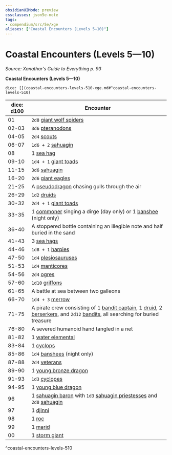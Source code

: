 ```yaml
---
obsidianUIMode: preview
cssclasses: json5e-note
tags:
- compendium/src/5e/xge
aliases: ["Coastal Encounters (Levels 5—10)"]
---
```

# Coastal Encounters (Levels 5—10)
*Source: Xanathar's Guide to Everything p. 93* 

**Coastal Encounters (Levels 5—10)**

`dice: [](coastal-encounters-levels-510-xge.md#^coastal-encounters-levels-510)`

| dice: d100 | Encounter |
|------------|-----------|
| 01 | `2d8` [giant wolf spiders](Mechanics/bestiary/beast/giant-wolf-spider.md) |
| 02-03 | `3d6` [pteranodons](Mechanics/bestiary/beast/pteranodon.md) |
| 04-05 | `2d4` [scouts](Mechanics/bestiary/humanoid/scout.md) |
| 06-07 | `1d6 + 2` [sahuagin](Mechanics/bestiary/humanoid/sahuagin.md) |
| 08 | 1 [sea hag](Mechanics/bestiary/fey/sea-hag.md) |
| 09-10 | `1d4 + 1` [giant toads](Mechanics/bestiary/beast/giant-toad.md) |
| 11-15 | `3d6` [sahuagin](Mechanics/bestiary/humanoid/sahuagin.md) |
| 16-20 | `2d6` [giant eagles](Mechanics/bestiary/beast/giant-eagle.md) |
| 21-25 | A [pseudodragon](Mechanics/bestiary/dragon/pseudodragon.md) chasing gulls through the air |
| 26-29 | `1d2` [druids](Mechanics/bestiary/humanoid/druid.md) |
| 30-32 | `2d4 + 1` [giant toads](Mechanics/bestiary/beast/giant-toad.md) |
| 33-35 | 1 [commoner](Mechanics/bestiary/humanoid/commoner.md) singing a dirge (day only) or 1 [banshee](Mechanics/bestiary/undead/banshee.md) (night only) |
| 36-40 | A stoppered bottle containing an illegible note and half buried in the sand |
| 41-43 | 3 [sea hags](Mechanics/bestiary/fey/sea-hag.md) |
| 44-46 | `1d8 + 1` [harpies](Mechanics/bestiary/monstrosity/harpy.md) |
| 47-50 | `1d4` [plesiosauruses](Mechanics/bestiary/beast/plesiosaurus.md) |
| 51-53 | `1d4` [manticores](Mechanics/bestiary/monstrosity/manticore.md) |
| 54-56 | `2d4` [ogres](Mechanics/bestiary/giant/ogre.md) |
| 57-60 | `1d10` [griffons](Mechanics/bestiary/monstrosity/griffon.md) |
| 61-65 | A battle at sea between two galleons |
| 66-70 | `1d4 + 3` [merrow](Mechanics/bestiary/monstrosity/merrow.md) |
| 71-75 | A pirate crew consisting of 1 [bandit captain](Mechanics/bestiary/humanoid/bandit-captain.md), 1 [druid](Mechanics/bestiary/humanoid/druid.md), 2 [berserkers](Mechanics/bestiary/humanoid/berserker.md), and `2d12` [bandits](Mechanics/bestiary/humanoid/bandit.md), all searching for buried treasure |
| 76-80 | A severed humanoid hand tangled in a net |
| 81-82 | 1 [water elemental](Mechanics/bestiary/elemental/water-elemental.md) |
| 83-84 | 1 [cyclops](Mechanics/bestiary/giant/cyclops.md) |
| 85-86 | `1d4` [banshees](Mechanics/bestiary/undead/banshee.md) (night only) |
| 87-88 | `2d4` [veterans](Mechanics/bestiary/humanoid/veteran.md) |
| 89-90 | 1 [young bronze dragon](Mechanics/bestiary/dragon/young-bronze-dragon.md) |
| 91-93 | `1d3` [cyclopes](Mechanics/bestiary/giant/cyclops.md) |
| 94-95 | 1 [young blue dragon](Mechanics/bestiary/dragon/young-blue-dragon.md) |
| 96 | 1 [sahuagin baron](Mechanics/bestiary/humanoid/sahuagin-baron.md) with `1d3` [sahuagin priestesses](Mechanics/bestiary/humanoid/sahuagin-priestess.md) and `2d8` [sahuagin](Mechanics/bestiary/humanoid/sahuagin.md) |
| 97 | 1 [djinni](Mechanics/bestiary/elemental/djinni.md) |
| 98 | 1 [roc](Mechanics/bestiary/monstrosity/roc.md) |
| 99 | 1 [marid](Mechanics/bestiary/elemental/marid.md) |
| 00 | 1 [storm giant](Mechanics/bestiary/giant/storm-giant.md) |
^coastal-encounters-levels-510